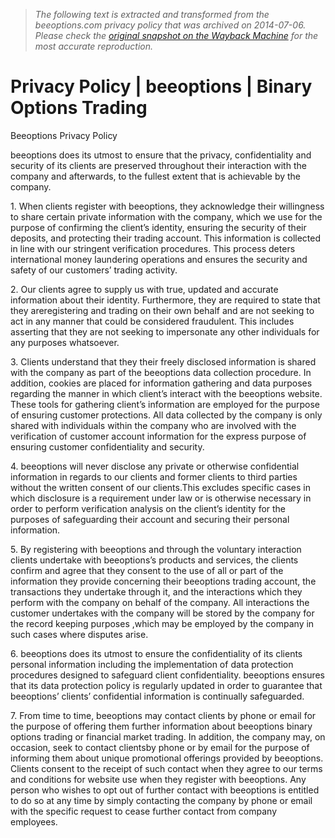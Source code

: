 > *The following text is extracted and transformed from the beeoptions.com privacy policy that was archived on 2014-07-06. Please check the [original snapshot on the Wayback Machine](https://web.archive.org/web/20140706152235id_/https%3A//www.beeoptions.com/privacy) for the most accurate reproduction.*

# Privacy Policy | beeoptions | Binary Options Trading

Beeoptions Privacy Policy

beeoptions does its utmost to ensure that the privacy, confidentiality and security of its clients are preserved throughout their interaction with the company and afterwards, to the fullest extent that is achievable by the company.

1\. When clients register with beeoptions, they acknowledge their willingness to share certain private information with the company, which we use for the purpose of confirming the client’s identity, ensuring the security of their deposits, and protecting their trading account. This information is collected in line with our stringent verification procedures. This process deters international money laundering operations and ensures the security and safety of our customers’ trading activity.

2\. Our clients agree to supply us with true, updated and accurate information about their identity. Furthermore, they are required to state that they areregistering and trading on their own behalf and are not seeking to act in any manner that could be considered fraudulent. This includes asserting that they are not seeking to impersonate any other individuals for any purposes whatsoever.

3\. Clients understand that they their freely disclosed information is shared with the company as part of the beeoptions data collection procedure. In addition, cookies are placed for information gathering and data purposes regarding the manner in which client’s interact with the beeoptions website. These tools for gathering client’s information are employed for the purpose of ensuring customer protections. All data collected by the company is only shared with individuals within the company who are involved with the verification of customer account information for the express purpose of ensuring customer confidentiality and security.

4\. beeoptions will never disclose any private or otherwise confidential information in regards to our clients and former clients to third parties without the written consent of our clients.This excludes specific cases in which disclosure is a requirement under law or is otherwise necessary in order to perform verification analysis on the client’s identity for the purposes of safeguarding their account and securing their personal information.

5\. By registering with beeoptions and through the voluntary interaction clients undertake with beeoptions’s products and services, the clients confirm and agree that they consent to the use of all or part of the information they provide concerning their beeoptions trading account, the transactions they undertake through it, and the interactions which they perform with the company on behalf of the company. All interactions the customer undertakes with the company will be stored by the company for the record keeping purposes ,which may be employed by the company in such cases where disputes arise.

6\. beeoptions does its utmost to ensure the confidentiality of its clients personal information including the implementation of data protection procedures designed to safeguard client confidentiality. beeoptions ensures that its data protection policy is regularly updated in order to guarantee that beeoptions’ clients’ confidential information is continually safeguarded.

7\. From time to time, beeoptions may contact clients by phone or email for the purpose of offering them further information about beeoptions binary options trading or financial market trading. In addition, the company may, on occasion, seek to contact clientsby phone or by email for the purpose of informing them about unique promotional offerings provided by beeoptions. Clients consent to the receipt of such contact when they agree to our terms and conditions for website use when they register with beeoptions. Any person who wishes to opt out of further contact with beeoptions is entitled to do so at any time by simply contacting the company by phone or email with the specific request to cease further contact from company employees.
